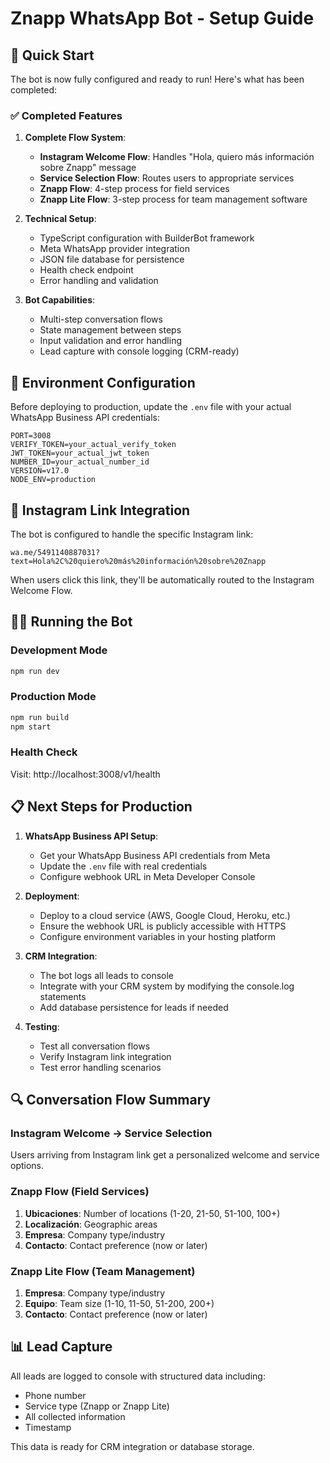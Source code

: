 # Znapp WhatsApp Bot - Setup Guide

## 🚀 Quick Start

The bot is now fully configured and ready to run! Here's what has been completed:

### ✅ Completed Features

1. **Complete Flow System**:
   - **Instagram Welcome Flow**: Handles "Hola, quiero más información sobre Znapp" message
   - **Service Selection Flow**: Routes users to appropriate services
   - **Znapp Flow**: 4-step process for field services
   - **Znapp Lite Flow**: 3-step process for team management software

2. **Technical Setup**:
   - TypeScript configuration with BuilderBot framework
   - Meta WhatsApp provider integration
   - JSON file database for persistence
   - Health check endpoint
   - Error handling and validation

3. **Bot Capabilities**:
   - Multi-step conversation flows
   - State management between steps
   - Input validation and error handling
   - Lead capture with console logging (CRM-ready)

## 🔧 Environment Configuration

Before deploying to production, update the `.env` file with your actual WhatsApp Business API credentials:

```env
PORT=3008
VERIFY_TOKEN=your_actual_verify_token
JWT_TOKEN=your_actual_jwt_token
NUMBER_ID=your_actual_number_id
VERSION=v17.0
NODE_ENV=production
```

## 📱 Instagram Link Integration

The bot is configured to handle the specific Instagram link:
```
wa.me/5491140887031?text=Hola%2C%20quiero%20más%20información%20sobre%20Znapp
```

When users click this link, they'll be automatically routed to the Instagram Welcome Flow.

## 🏃‍♂️ Running the Bot

### Development Mode
```bash
npm run dev
```

### Production Mode
```bash
npm run build
npm start
```

### Health Check
Visit: http://localhost:3008/v1/health

## 📋 Next Steps for Production

1. **WhatsApp Business API Setup**:
   - Get your WhatsApp Business API credentials from Meta
   - Update the `.env` file with real credentials
   - Configure webhook URL in Meta Developer Console

2. **Deployment**:
   - Deploy to a cloud service (AWS, Google Cloud, Heroku, etc.)
   - Ensure the webhook URL is publicly accessible with HTTPS
   - Configure environment variables in your hosting platform

3. **CRM Integration**:
   - The bot logs all leads to console
   - Integrate with your CRM system by modifying the console.log statements
   - Add database persistence for leads if needed

4. **Testing**:
   - Test all conversation flows
   - Verify Instagram link integration
   - Test error handling scenarios

## 🔍 Conversation Flow Summary

### Instagram Welcome → Service Selection
Users arriving from Instagram link get a personalized welcome and service options.

### Znapp Flow (Field Services)
1. **Ubicaciones**: Number of locations (1-20, 21-50, 51-100, 100+)
2. **Localización**: Geographic areas
3. **Empresa**: Company type/industry
4. **Contacto**: Contact preference (now or later)

### Znapp Lite Flow (Team Management)
1. **Empresa**: Company type/industry  
2. **Equipo**: Team size (1-10, 11-50, 51-200, 200+)
3. **Contacto**: Contact preference (now or later)

## 📊 Lead Capture

All leads are logged to console with structured data including:
- Phone number
- Service type (Znapp or Znapp Lite)
- All collected information
- Timestamp

This data is ready for CRM integration or database storage.
